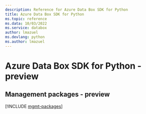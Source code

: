 ```yaml
---
description: Reference for Azure Data Box SDK for Python
title: Azure Data Box SDK for Python
ms.topic: reference
ms.data: 10/03/2022
ms.service: databox
author: lmazuel
ms.devlang: python
ms.author: lmazuel
---
```

# Azure Data Box SDK for Python - preview

## Management packages - preview
[!INCLUDE [mgmt-packages](data-box-mgmt-index.md)]